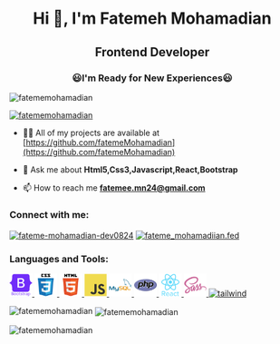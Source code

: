 <h1 align="center">Hi 👋, I'm Fatemeh Mohamadian</h1>
<h2 align="center">Frontend Developer</h2>
<h3 align="center">😃I'm Ready for New Experiences😃</h3>

<p align="left"> <img src="https://komarev.com/ghpvc/?username=fatememohamadian&label=Profile%20views&color=0e75b6&style=flat" alt="fatememohamadian" /> </p>

<p align="left"> <a href="https://github.com/ryo-ma/github-profile-trophy"><img src="https://github-profile-trophy.vercel.app/?username=fatememohamadian" alt="fatememohamadian" /></a> </p>

- 👨‍💻 All of my projects are available at [https://github.com/fatemeMohamadian](https://github.com/fatemeMohamadian)

- 💬 Ask me about **Html5,Css3,Javascript,React,Bootstrap**

- 📫 How to reach me **fatemee.mn24@gmail.com**

<h3 align="left">Connect with me:</h3>
<p align="left">
<a href="https://linkedin.com/in/fateme-mohamadian-dev0824" target="blank"><img align="center" src="https://raw.githubusercontent.com/rahuldkjain/github-profile-readme-generator/master/src/images/icons/Social/linked-in-alt.svg" alt="fateme-mohamadian-dev0824" height="30" width="40" /></a>
<a href="https://instagram.com/fateme_mohamadiian.fed" target="blank"><img align="center" src="https://raw.githubusercontent.com/rahuldkjain/github-profile-readme-generator/master/src/images/icons/Social/instagram.svg" alt="fateme_mohamadiian.fed" height="30" width="40" /></a>
</p>

<h3 align="left">Languages and Tools:</h3>
<p align="left"> <a href="https://getbootstrap.com" target="_blank" rel="noreferrer"> <img src="https://raw.githubusercontent.com/devicons/devicon/master/icons/bootstrap/bootstrap-plain-wordmark.svg" alt="bootstrap" width="40" height="40"/> </a> <a href="https://www.w3schools.com/css/" target="_blank" rel="noreferrer"> <img src="https://raw.githubusercontent.com/devicons/devicon/master/icons/css3/css3-original-wordmark.svg" alt="css3" width="40" height="40"/> </a> <a href="https://www.w3.org/html/" target="_blank" rel="noreferrer"> <img src="https://raw.githubusercontent.com/devicons/devicon/master/icons/html5/html5-original-wordmark.svg" alt="html5" width="40" height="40"/> </a> <a href="https://developer.mozilla.org/en-US/docs/Web/JavaScript" target="_blank" rel="noreferrer"> <img src="https://raw.githubusercontent.com/devicons/devicon/master/icons/javascript/javascript-original.svg" alt="javascript" width="40" height="40"/> </a> <a href="https://www.mysql.com/" target="_blank" rel="noreferrer"> <img src="https://raw.githubusercontent.com/devicons/devicon/master/icons/mysql/mysql-original-wordmark.svg" alt="mysql" width="40" height="40"/> </a> <a href="https://www.php.net" target="_blank" rel="noreferrer"> <img src="https://raw.githubusercontent.com/devicons/devicon/master/icons/php/php-original.svg" alt="php" width="40" height="40"/> </a> <a href="https://reactjs.org/" target="_blank" rel="noreferrer"> <img src="https://raw.githubusercontent.com/devicons/devicon/master/icons/react/react-original-wordmark.svg" alt="react" width="40" height="40"/> </a> <a href="https://sass-lang.com" target="_blank" rel="noreferrer"> <img src="https://raw.githubusercontent.com/devicons/devicon/master/icons/sass/sass-original.svg" alt="sass" width="40" height="40"/> </a> <a href="https://tailwindcss.com/" target="_blank" rel="noreferrer"> <img src="https://www.vectorlogo.zone/logos/tailwindcss/tailwindcss-icon.svg" alt="tailwind" width="40" height="40"/> </a> </p>

<p><img align="left" src="https://github-readme-stats.vercel.app/api/top-langs?username=fatememohamadian&show_icons=true&locale=en&layout=compact" alt="fatememohamadian" /></p>

<p>&nbsp;<img align="center" src="https://github-readme-stats.vercel.app/api?username=fatememohamadian&show_icons=true&locale=en" alt="fatememohamadian" /></p>

<p><img align="center" src="https://github-readme-streak-stats.herokuapp.com/?user=fatememohamadian&" alt="fatememohamadian" /></p>


